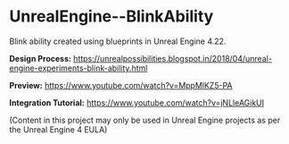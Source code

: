 # UnrealEngine--BlinkAbility
Blink ability created using blueprints in Unreal Engine 4.22.

**Design Process:** https://unrealpossibilities.blogspot.in/2018/04/unreal-engine-experiments-blink-ability.html

**Preview:** https://www.youtube.com/watch?v=MppMlKZ5-PA

**Integration Tutorial:** https://www.youtube.com/watch?v=jNLleAGikUI

(Content in this project may only be used in Unreal Engine projects as per the Unreal Engine 4 EULA)
